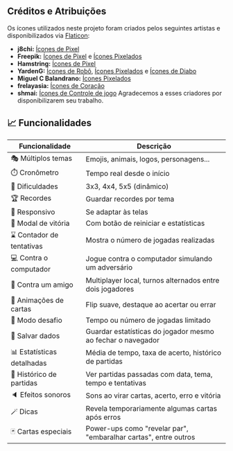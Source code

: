 ## Créditos e Atribuições

Os ícones utilizados neste projeto foram criados pelos seguintes artistas e disponibilizados via [Flaticon](https://www.flaticon.com):

* **j8chi:** [Ícones de Pixel](https://www.flaticon.com/free-icons/pixel)
* **Freepik:** [Ícones de Pixel](https://www.flaticon.com/free-icons/pixel) e [Ícones Pixelados](https://www.flaticon.com/free-icons/pixelated)
* **Hamstring:** [Ícones de Pixel](https://www.flaticon.com/free-icons/pixel)
* **YardenG:** [Ícones de Robô](https://www.flaticon.com/free-icons/robot), [Ícones Pixelados](https://www.flaticon.com/free-icons/pixelated) e [Ícones de Diabo](https://www.flaticon.com/free-icons/devil)
* **Miguel C Balandrano:** [Ícones Pixelados](https://www.flaticon.com/free-icons/pixelated)
* **frelayasia:** [Ícones de Coração](https://www.flaticon.com/free-icons/heart)
* **shmai:** [Ícones de Controle de jogo](https://www.flaticon.com/free-icons/game-controller)
Agradecemos a esses criadores por disponibilizarem seu trabalho.
 
 
## 📈 Funcionalidades

| Funcionalidade             | Descrição                                                            |
| -------------------------- | -------------------------------------------------------------------- |
| 🎭 Múltiplos temas         | Emojis, animais, logos, personagens...                               | FEITO
| ⏱️ Cronômetro              | Tempo real desde o início                                            | FEITO
| 🧠 Dificuldades            | 3x3, 4x4, 5x5 (dinâmico)                                             | FEITO
| 🏆 Recordes                | Guardar recordes por tema                                            | FEITO
| 📱 Responsivo              | Se adaptar às telas                                                  |
| 🎉 Modal de vitória        | Com botão de reiniciar e estatísticas                                | FEITO
| ⌛ Contador de tentativas  | Mostra o número de jogadas realizadas                                | FEITO
| 💻 Contra o computador     | Jogue contra o computador simulando um adversário                    | 
| 👯 Contra um amigo         | Multiplayer local, turnos alternados entre dois jogadores            |
| 🔄 Animações de cartas     | Flip suave, destaque ao acertar ou errar                             | FEITO
| 🧩 Modo desafio            | Tempo ou número de jogadas limitado                                  |
| 💾 Salvar dados            | Guardar estatísticas do jogador mesmo ao fechar o navegador          | FEITO
| 📊 Estatísticas detalhadas | Média de tempo, taxa de acerto, histórico de partidas                | 
| 📅 Histórico de partidas   | Ver partidas passadas com data, tema, tempo e tentativas             | FEITO
| 🔈 Efeitos sonoros         | Sons ao virar cartas, acerto, erro e vitória                         |
| 🪄 Dicas                   | Revela temporariamente algumas cartas após erros                     |
| 🃏 Cartas especiais        | Power-ups como "revelar par", "embaralhar cartas", entre outros      |